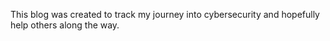 This blog was created to track my journey into cybersecurity and hopefully help others along the way.